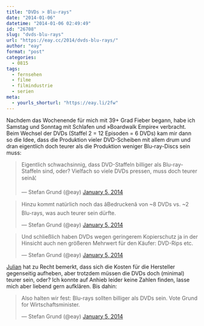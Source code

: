 ```yaml
---
title: "DVDs > Blu-rays"
date: "2014-01-06"
datetime: "2014-01-06 02:49:49"
id: "26708"
slug: "dvds-blu-rays"
url: "https://eay.cc/2014/dvds-blu-rays/"
author: "eay"
format: "post"
categories:
  - 0815
tags:
  - fernsehen
  - filme
  - filmindustrie
  - serien
meta:
  - yourls_shorturl: "https://eay.li/2fw"
---
```


Nachdem das Wochenende für mich mit 39+ Grad Fieber begann, habe ich Samstag und Sonntag mit Schlafen und »Boardwalk Empire« verbracht. Beim Wechsel der DVDs (Staffel 2 = 12 Episoden = 6 DVDs) kam mir dann so die Idee, dass die Produktion vieler DVD-Scheiben mit allem drum und dran eigentlich doch teurer als die Produktion weniger Blu-ray-Discs sein muss:

<blockquote class="twitter-tweet" lang="en"><p>Eigentlich schwachsinnig, dass DVD-Staffeln billiger als Blu-ray-Staffeln sind, oder? Vielfach so viele DVDs pressen, muss doch teurer seinâ¦</p>— Stefan Grund (@eay) <a href="https://twitter.com/eay/statuses/419974420602822656">January 5, 2014</a></blockquote>

<blockquote class="twitter-tweet" lang="en"><p>Hinzu kommt natürlich noch das âBedruckenâ von ~8 DVDs vs. ~2 Blu-rays, was auch teurer sein dürfte.</p>— Stefan Grund (@eay) <a href="https://twitter.com/eay/statuses/419977839904305152">January 5, 2014</a></blockquote>

<blockquote class="twitter-tweet" lang="en"><p>Und schließlich haben DVDs wegen geringerem Kopierschutz ja in der Hinsicht auch nen größeren Mehrwert für den Käufer: DVD-Rips etc.</p>— Stefan Grund (@eay) <a href="https://twitter.com/eay/statuses/419978177176686592">January 5, 2014</a></blockquote>

[Julian](http://twitter.com/julianreischl) hat zu Recht bemerkt, dass sich die Kosten für die Hersteller gegenseitig aufheben, aber trotzdem müssen die DVDs doch (minimal) teurer sein, oder? Ich konnte auf Anhieb leider keine Zahlen finden, lasse mich aber liebend gern aufklären. Bis dahin:

<blockquote class="twitter-tweet" lang="en"><p>Also halten wir fest: Blu-rays sollten billiger als DVDs sein. Vote Grund for Wirtschaftsminister.</p>— Stefan Grund (@eay) <a href="https://twitter.com/eay/statuses/419978401378992128">January 5, 2014</a></blockquote>
<script async src="//platform.twitter.com/widgets.js" charset="utf-8"></script>
